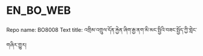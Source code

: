 # EN_BO_WEB
Repo name: BO8008
Text title: འགྲིམ་འགྲུལ་དོན་རྐྱེན་ཞིག་རྒྱ་ནག་མི་མང་སྤྱིའི་བཟང་སྤྱོད་ཀྱི་གླེང་གཞིར་གྱུར།